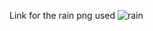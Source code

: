 Link for the rain png used
![rain](https://user-images.githubusercontent.com/70155541/125928208-3b9c039f-d816-487c-969c-27e4c54e73d9.png)
